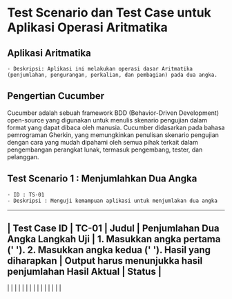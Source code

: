 # Test Scenario dan Test Case untuk Aplikasi Operasi Aritmatika

## Aplikasi Aritmatika 
    - Deskripsi: Aplikasi ini melakukan operasi dasar Aritmatika (penjumlahan, pengurangan, perkalian, dan pembagian) pada dua angka.

## Pengertian Cucumber 
Cucumber adalah sebuah framework BDD (Behavior-Driven Development) open-source yang digunakan untuk menulis skenario pengujian dalam format yang dapat dibaca oleh manusia. Cucumber didasarkan pada bahasa pemrograman Gherkin, yang memungkinkan penulisan skenario pengujian dengan cara yang mudah dipahami oleh semua pihak terkait dalam pengembangan perangkat lunak, termasuk pengembang, tester, dan pelanggan.

## Test Scenario 1 : Menjumlahkan Dua Angka 
    - ID : TS-01
    - Deskripsi : Menguji kemampuan aplikasi untuk menjumlakan dua angka 

--------------------------------------------------------------------
| Test Case ID              |  TC-01
| Judul                     |  Penjumlahan Dua Angka
  Langkah Uji               |   1. Masukkan angka pertama (' ').
                                2. Masukkan angka kedua (' ').
  Hasil yang diharapkan     |   Output harus menunjukka hasil   penjumlahan
  Hasil Aktual              |
  Status                    | 
---------------------------------------------------------------------
|
|
|
|
|
|
|
|
|
|
|
|
|
|
|

